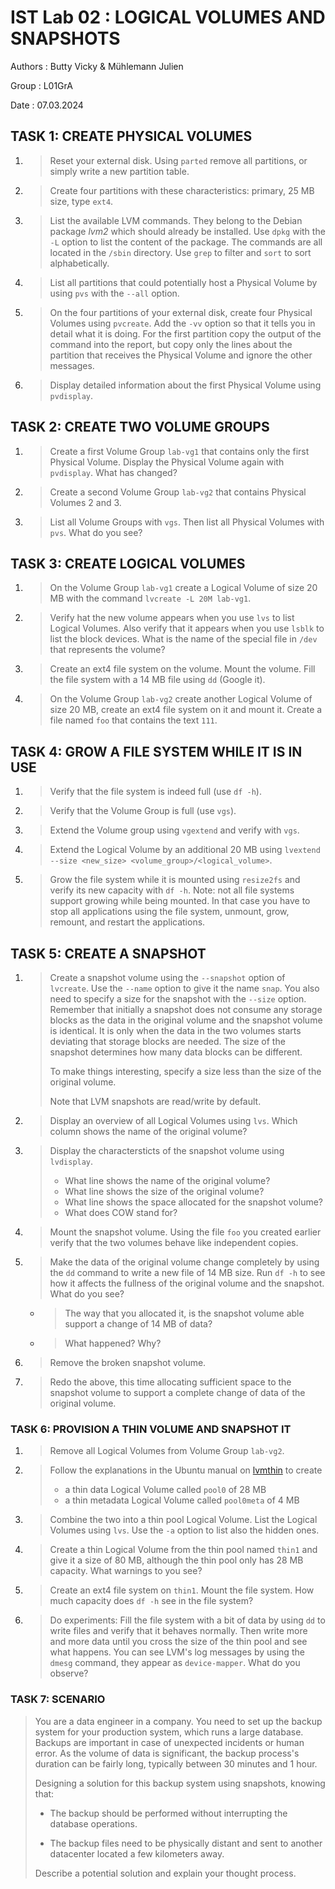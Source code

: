 # IST Lab 02 : LOGICAL VOLUMES AND SNAPSHOTS

Authors : Butty Vicky & Mühlemann Julien

Group : L01GrA

Date : 07.03.2024

## TASK 1: CREATE PHYSICAL VOLUMES

1. > Reset your external disk. Using `parted` remove all partitions, or simply write a new partition table.

   

   

2. > Create four partitions with these characteristics: primary, 25 MB size, type `ext4`.

   

   

3. > List the available LVM commands. They belong to the Debian package *lvm2* which should already be installed. Use `dpkg` with the `-L` option to list the content of the package. The commands are all located in the `/sbin` directory. Use `grep` to filter and `sort` to sort alphabetically.

   

   

4. > List all partitions that could potentially host a Physical Volume by using `pvs` with the `--all` option.

   

   

5. > On the four partitions of your external disk, create four Physical Volumes using `pvcreate`. Add the `-vv` option so that it tells you in detail what it is doing. For the first partition copy the output of the command into the report, but copy only the lines about the partition that receives the Physical Volume and ignore the other messages.

   

   

6. > Display detailed information about the first Physical Volume using `pvdisplay`.

   

   

   

## TASK 2: CREATE TWO VOLUME GROUPS

1. > Create a first Volume Group `lab-vg1` that contains only the first Physical Volume. Display the Physical Volume again with `pvdisplay`. What has changed?

   

   

2. > Create a second Volume Group `lab-vg2` that contains Physical Volumes 2 and 3.

   

   

3. > List all Volume Groups with `vgs`. Then list all Physical Volumes with `pvs`. What do you see?

   

   

   

## TASK 3: CREATE LOGICAL VOLUMES

1. > On the Volume Group `lab-vg1` create a Logical Volume of size 20 MB with the command `lvcreate -L 20M lab-vg1`.

   

   

2. > Verify hat the new volume appears when you use `lvs` to list Logical Volumes. Also verify that it appears when you use `lsblk` to list the block devices. What is the name of the special file in `/dev` that represents the volume?

   

   

3. > Create an ext4 file system on the volume. Mount the volume. Fill the file system with a 14 MB file using `dd` (Google it).

   

   

4. > On the Volume Group `lab-vg2` create another Logical Volume of size 20 MB, create an ext4 file system on it and mount it. Create a file named `foo` that contains the text `111`.

   

   

   

## TASK 4: GROW A FILE SYSTEM WHILE IT IS IN USE

1. > Verify that the file system is indeed full (use `df -h`).

   

   

2. > Verify that the Volume Group is full (use `vgs`).

   

   

3. > Extend the Volume group using `vgextend` and verify with `vgs`.

   

   

4. > Extend the Logical Volume by an additional 20 MB using `lvextend --size <new_size> <volume_group>/<logical_volume>`.

   

   

5. > Grow the file system while it is mounted using `resize2fs` and verify its new capacity with `df -h`. Note: not all file systems support growing while being mounted. In that case you have to stop all applications using the file system, unmount, grow, remount, and restart the applications.

   

   

   

## TASK 5: CREATE A SNAPSHOT

1. > Create a snapshot volume using the `--snapshot` option of `lvcreate`. Use the `--name` option to give it the name `snap`. You also need to specify a size for the snapshot with the `--size` option. Remember that initially a snapshot does not consume any storage blocks as the data in the original volume and the snapshot volume is identical. It is only when the data in the two volumes starts deviating that storage blocks are needed. The size of the snapshot determines how many data blocks can be different.
   >
   > To make things interesting, specify a size less than the size of the original volume.
   >
   > Note that LVM snapshots are read/write by default.

   

   

2. > Display an overview of all Logical Volumes using `lvs`. Which column shows the name of the original volume?

   

   

3. > Display the charactersticts of the snapshot volume using `lvdisplay`.
   >
   > - What line shows the name of the original volume?
   > - What line shows the size of the original volume?
   > - What line shows the space allocated for the snapshot volume?
   > - What does COW stand for?

   

   

4. > Mount the snapshot volume. Using the file `foo` you created earlier verify that the two volumes behave like independent copies.

   

   

5. > Make the data of the original volume change completely by using the `dd` command to write a new file of 14 MB size. Run `df -h` to see how it affects the fullness of the original volume and the snapshot. What do you see?

   

   

   - > The way that you allocated it, is the snapshot volume able support a change of 14 MB of data?

     

     

   - > What happened? Why?

     

     

6. > Remove the broken snapshot volume.

   

   

7. > Redo the above, this time allocating sufficient space to the snapshot volume to support a complete change of data of the original volume.

   

   

### TASK 6: PROVISION A THIN VOLUME AND SNAPSHOT IT

1. > Remove all Logical Volumes from Volume Group `lab-vg2`.

   

   

2. > Follow the explanations in the Ubuntu manual on [lvmthin](https://manpages.ubuntu.com/manpages/bionic/en/man7/lvmthin.7.html) to create
   >
   > - a thin data Logical Volume called `pool0` of 28 MB
   > - a thin metadata Logical Volume called `pool0meta` of 4 MB

   

   

3. > Combine the two into a thin pool Logical Volume. List the Logical Volumes using `lvs`. Use the `-a` option to list also the hidden ones.

   

   

4. > Create a thin Logical Volume from the thin pool named `thin1` and give it a size of 80 MB, although the thin pool only has 28 MB capacity. What warnings to you see?

   

   

5. > Create an ext4 file system on `thin1`. Mount the file system. How much capacity does `df -h` see in the file system?

   

   

6. > Do experiments: Fill the file system with a bit of data by using `dd` to write files and verify that it behaves normally. Then write more and more data until you cross the size of the thin pool and see what happens. You can see LVM's log messages by using the `dmesg` command, they appear as `device-mapper`. What do you observe?

   

   



### TASK 7: SCENARIO

> You are a data engineer in a company. You need to set up the backup system for your production system, which runs a large database. Backups are important in case of unexpected incidents or human error. As the volume of data is significant, the backup process's duration can be fairly long, typically between 30 minutes and 1 hour.
>
> Designing a solution for this backup system using snapshots, knowing that:
>
> - The backup should be performed without interrupting the database operations.
>
> - The backup files need to be physically distant and sent to another datacenter located a few kilometers away.
>
> Describe a potential solution and explain your thought process.
